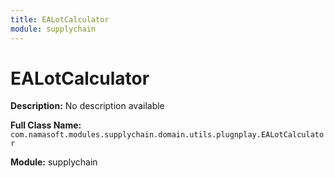 ```yaml
---
title: EALotCalculator
module: supplychain
---
```


# EALotCalculator

**Description:** No description available

**Full Class Name:** `com.namasoft.modules.supplychain.domain.utils.plugnplay.EALotCalculator`

**Module:** supplychain

